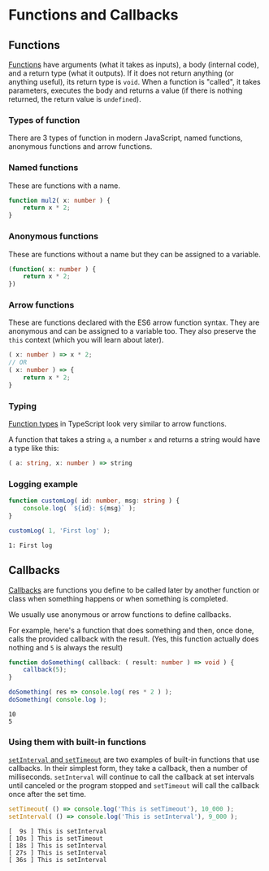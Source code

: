 <!-- Press [Ctrl + Shift + V] to open this in preview mode in VSC -->

# Functions and Callbacks

## Functions

[Functions](https://developer.mozilla.org/en-US/docs/Web/JavaScript/Reference/Functions) have arguments (what it takes as inputs), a body (internal code), and a return type (what it outputs). If it does not return anything (or anything useful), its return type is `void`. When a function is "called", it takes parameters, executes the body and returns a value (if there is nothing returned, the return value is `undefined`).

### Types of function

There are 3 types of function in modern JavaScript, named functions, anonymous functions and arrow functions.

### Named functions

These are functions with a name.

``` typescript
function mul2( x: number ) {
    return x * 2;
}
```

### Anonymous functions

These are functions without a name but they can be assigned to a variable.

``` typescript
(function( x: number ) {
    return x * 2;
})
```

### Arrow functions

These are functions declared with the ES6 arrow function syntax. They are anonymous and can be assigned to a variable too. They also preserve the `this` context (which you will learn about later).

``` typescript
( x: number ) => x * 2;
// OR
( x: number ) => {
    return x * 2;
}
```

### Typing

[Function types](https://www.typescriptlang.org/docs/handbook/2/functions.html) in TypeScript look very similar to arrow functions.

A function that takes a string `a`, a number `x` and returns a string would have a type like this:

``` typescript
( a: string, x: number ) => string
```

### Logging example

``` typescript
function customLog( id: number, msg: string ) {
    console.log( `${id}: ${msg}` );
}

customLog( 1, 'First log' );
```
```
1: First log
```

## Callbacks

[Callbacks](https://developer.mozilla.org/en-US/docs/Glossary/Callback_function) are functions you define to be called later by another function or class when something happens or when something is completed.

We usually use anonymous or arrow functions to define callbacks.

For example, here's a function that does something and then, once done, calls the provided callback with the result.
(Yes, this function actually does nothing and `5` is always the result)

``` typescript
function doSomething( callback: ( result: number ) => void ) {
    callback(5);
}

doSomething( res => console.log( res * 2 ) );
doSomething( console.log );
```
```
10
5
```

### Using them with built-in functions

[`setInterval` and `setTimeout`](https://developer.mozilla.org/en-US/docs/Learn/JavaScript/Asynchronous/Timeouts_and_intervals) are two examples of built-in functions that use callbacks. In their simplest form, they take a callback, then a number of milliseconds. `setInterval` will continue to call the callback at set intervals until canceled or the program stopped and `setTimeout` will call the callback once after the set time.

``` typescript
setTimeout( () => console.log('This is setTimeout'), 10_000 );
setInterval( () => console.log('This is setInterval'), 9_000 );
```
```
[  9s ] This is setInterval
[ 10s ] This is setTimeout
[ 18s ] This is setInterval
[ 27s ] This is setInterval
[ 36s ] This is setInterval
```
